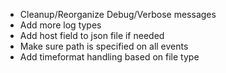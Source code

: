 * Cleanup/Reorganize Debug/Verbose messages
* Add more log types
* Add host field to json file if needed
* Make sure path is specified on all events
* Add timeformat handling based on file type
